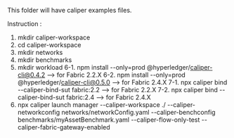 This folder will have caliper examples files.

Instruction : 
1. mkdir caliper-workspace
2. cd caliper-workspace
3. mkdir networks
4. mkdir benchmarks
5. mkdir workload
6-1. npm install --only=prod @hyperledger/caliper-cli@0.4.2  --> for Fabric 2.2.X
6-2. npm install --only=prod @hyperledger/caliper-cli@0.5.0  --> for Fabric 2.4.X
7-1. npx caliper bind --caliper-bind-sut fabric:2.2 --> for Fabric 2.2.X
7-2. npx caliper bind --caliper-bind-sut fabric:2.4 --> for Fabric 2.4.X
8. npx caliper launch manager --caliper-workspace ./ --caliper-networkconfig networks/networkConfig.yaml --caliper-benchconfig benchmarks/myAssetBenchmark.yaml --caliper-flow-only-test --caliper-fabric-gateway-enabled
